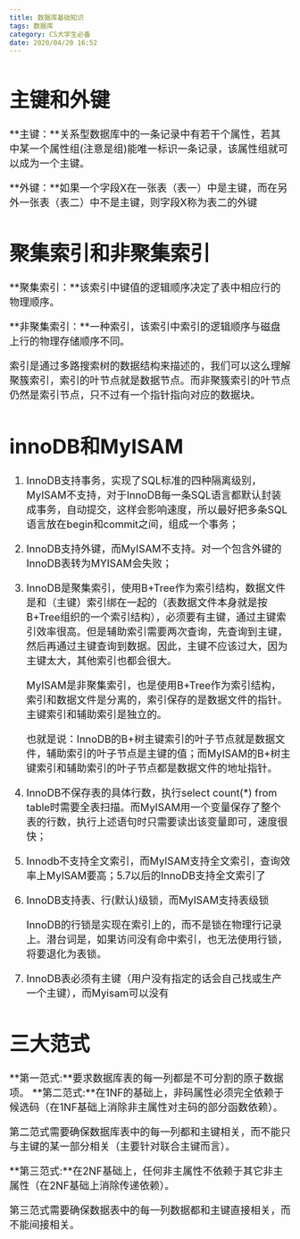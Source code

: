 ```yaml
---
title: 数据库基础知识
tags: 数据库
category: CS大学生必备
date: 2020/04/20 16:52
---
```


<font size=4>

# 主键和外键

**主键：**关系型数据库中的一条记录中有若干个属性，若其中某一个属性组(注意是组)能唯一标识一条记录，该属性组就可以成为一个主键。

**外键：**如果一个字段X在一张表（表一）中是主键，而在另外一张表（表二）中不是主键，则字段X称为表二的外键

# 聚集索引和非聚集索引

**聚集索引：**该索引中键值的逻辑顺序决定了表中相应行的物理顺序。

**非聚集索引：**一种索引，该索引中索引的逻辑顺序与磁盘上行的物理存储顺序不同。

索引是通过多路搜索树的数据结构来描述的，我们可以这么理解聚簇索引，索引的叶节点就是数据节点。而非聚簇索引的叶节点仍然是索引节点，只不过有一个指针指向对应的数据块。

# innoDB和MyISAM

1. InnoDB支持事务，实现了SQL标准的四种隔离级别，MyISAM不支持，对于InnoDB每一条SQL语言都默认封装成事务，自动提交，这样会影响速度，所以最好把多条SQL语言放在begin和commit之间，组成一个事务；

2. InnoDB支持外键，而MyISAM不支持。对一个包含外键的InnoDB表转为MYISAM会失败；

3. InnoDB是聚集索引，使用B+Tree作为索引结构，数据文件是和（主键）索引绑在一起的（表数据文件本身就是按B+Tree组织的一个索引结构），必须要有主键，通过主键索引效率很高。但是辅助索引需要两次查询，先查询到主键，然后再通过主键查询到数据。因此，主键不应该过大，因为主键太大，其他索引也都会很大。

   MyISAM是非聚集索引，也是使用B+Tree作为索引结构，索引和数据文件是分离的，索引保存的是数据文件的指针。主键索引和辅助索引是独立的。

   也就是说：InnoDB的B+树主键索引的叶子节点就是数据文件，辅助索引的叶子节点是主键的值；而MyISAM的B+树主键索引和辅助索引的叶子节点都是数据文件的地址指针。

4. InnoDB不保存表的具体行数，执行select count(*) from table时需要全表扫描。而MyISAM用一个变量保存了整个表的行数，执行上述语句时只需要读出该变量即可，速度很快；

5. Innodb不支持全文索引，而MyISAM支持全文索引，查询效率上MyISAM要高；5.7以后的InnoDB支持全文索引了

7. InnoDB支持表、行(默认)级锁，而MyISAM支持表级锁

   InnoDB的行锁是实现在索引上的，而不是锁在物理行记录上。潜台词是，如果访问没有命中索引，也无法使用行锁，将要退化为表锁。

8. InnoDB表必须有主键（用户没有指定的话会自己找或生产一个主键），而Myisam可以没有

# 三大范式

**第一范式:**要求数据库表的每一列都是不可分割的原子数据项。
**第二范式:**在1NF的基础上，非码属性必须完全依赖于候选码（在1NF基础上消除非主属性对主码的部分函数依赖）。

第二范式需要确保数据库表中的每一列都和主键相关，而不能只与主键的某一部分相关（主要针对联合主键而言）。

**第三范式:**在2NF基础上，任何非主属性不依赖于其它非主属性（在2NF基础上消除传递依赖）。

第三范式需要确保数据表中的每一列数据都和主键直接相关，而不能间接相关。